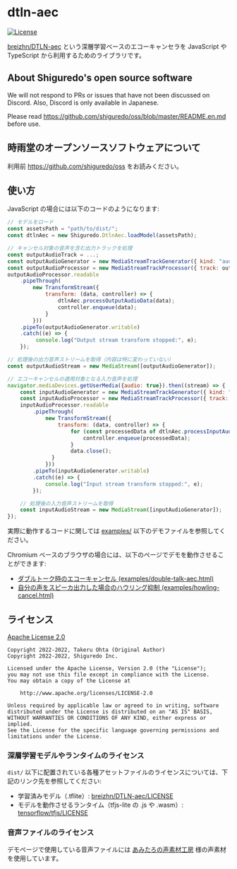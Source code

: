 dtln-aec
========

[![License](https://img.shields.io/badge/License-Apache%202.0-blue.svg)](https://opensource.org/licenses/Apache-2.0)

[breizhn/DTLN-aec](https://github.com/breizhn/DTLN-aec) という深層学習ベースのエコーキャンセラを
JavaScript や TypeScript から利用するためのライブラリです。

## About Shiguredo's open source software

We will not respond to PRs or issues that have not been discussed on Discord. Also, Discord is only available in Japanese.

Please read https://github.com/shiguredo/oss/blob/master/README.en.md before use.

## 時雨堂のオープンソースソフトウェアについて

利用前 https://github.com/shiguredo/oss をお読みください。

## 使い方

JavaScript の場合には以下のコードのようになります:
```javascript
// モデルをロード
const assetsPath = "path/to/dist/";
const dtlnAec = new Shiguredo.DtlnAec.loadModel(assetsPath);

// キャンセル対象の音声を含む出力トラックを処理
const outputAudioTrack = ...;
const outputAudioGenerator = new MediaStreamTrackGenerator({ kind: "audio" });
const outputAudioProcessor = new MediaStreamTrackProcessor({ track: outputAudioTrack });
outputAudioProcessor.readable
    .pipeThrough(
        new TransformStream({
            transform: (data, controller) => {
                dtlnAec.processOutputAudioData(data);
                controller.enqueue(data);
            }
        }))
    .pipeTo(outputAudioGenerator.writable)
    .catch((e) => {
         console.log("Output stream transform stopped:", e);
    });

// 処理後の出力音声ストリームを取得（内容は特に変わっていない）
const outputAudioStream = new MediaStream([outputAudioGenerator]);

// エコーキャンセルの適用対象となる入力音声を処理　
navigator.mediaDevices.getUserMedia({audio: true}).then((stream) => {
    const inputAudioGenerator = new MediaStreamTrackGenerator({ kind: "audio" });
    const inputAudioProcessor = new MediaStreamTrackProcessor({ track: stream.getAudioTracks()[0] });
    inputAudioProcessor.readable
        .pipeThrough(
            new TransformStream({
                transform: (data, controller) => {
                    for (const processedData of dtlnAec.processInputAudioData(data)) {
                        controller.enqueue(processedData);
                    }
                    data.close();
              }
            }))
        .pipeTo(inputAudioGenerator.writable)
        .catch((e) => {
            console.log("Input stream transform stopped:", e);
        });

    // 処理後の入力音声ストリームを取得
    const inputAudioStream = new MediaStream([inputAudioGenerator]);
});
```

実際に動作するコードに関しては [examples/](examples/) 以下のデモファイルを参照してください。

Chromium ベースのブラウザの場合には、以下のページでデモを動作させることができます:
- [ダブルトーク時のエコーキャンセル (examples/double-talk-aec.html)](https://shiguredo.github.io/dtln-aec/examples/double-talk-aec.html)
- [自分の声をスピーカ出力した場合のハウリング抑制 (examples/howling-cancel.html)](https://shiguredo.github.io/dtln-aec/examples/howling-cancel.html)

## ライセンス

[Apache License 2.0](https://www.apache.org/licenses/LICENSE-2.0)

```
Copyright 2022-2022, Takeru Ohta (Original Author)
Copyright 2022-2022, Shiguredo Inc.

Licensed under the Apache License, Version 2.0 (the "License");
you may not use this file except in compliance with the License.
You may obtain a copy of the License at

    http://www.apache.org/licenses/LICENSE-2.0

Unless required by applicable law or agreed to in writing, software
distributed under the License is distributed on an "AS IS" BASIS,
WITHOUT WARRANTIES OR CONDITIONS OF ANY KIND, either express or implied.
See the License for the specific language governing permissions and
limitations under the License.
```

### 深層学習モデルやランタイムのライセンス

`dist/` 以下に配置されている各種アセットファイルのライセンスについては、下記のリンク先を参照してください:
- 学習済みモデル（.tflite）:  [breizhn/DTLN-aec/LICENSE](https://github.com/breizhn/DTLN-aec/blob/main/LICENSE)
- モデルを動作させるランタイム（tfjs-lite の .js や .wasm）: [tensorflow/tfjs/LICENSE](https://github.com/tensorflow/tfjs)

### 音声ファイルのライセンス

デモページで使用している音声ファイルには [あみたろの声素材工房](https://amitaro.net/) 様の声素材を使用しています。
